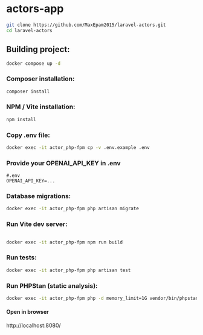 # actors-app

```bash
git clone https://github.com/MaxEpam2015/laravel-actors.git
cd laravel-actors
```

## Building project:

```bash
docker compose up -d
```

### Composer installation:
```bash
composer install
```

### NPM / Vite installation:
```bash
npm install
```

### Copy .env file:
```bash
docker exec -it actor_php-fpm cp -v .env.example .env
```

### Provide your OPENAI_API_KEY in .env
```
#.env
OPENAI_API_KEY=...
```

### Database migrations:
```bash
docker exec -it actor_php-fpm php artisan migrate
```

### Run Vite dev server:
```bash

docker exec -it actor_php-fpm npm run build
```

### Run tests:
```bash
docker exec -it actor_php-fpm php artisan test

```

### Run PHPStan (static analysis):
```bash
docker exec -it actor_php-fpm php -d memory_limit=1G vendor/bin/phpstan analyse --memory-limit=1G
```
#### Open in browser
http://localhost:8080/

